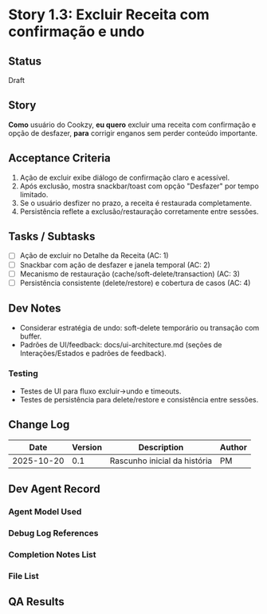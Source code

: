 # Story 1.3: Excluir Receita com confirmação e undo

## Status
Draft

## Story
**Como** usuário do Cookzy,
**eu quero** excluir uma receita com confirmação e opção de desfazer,
**para** corrigir enganos sem perder conteúdo importante.

## Acceptance Criteria
1. Ação de excluir exibe diálogo de confirmação claro e acessível.
2. Após exclusão, mostra snackbar/toast com opção "Desfazer" por tempo limitado.
3. Se o usuário desfizer no prazo, a receita é restaurada completamente.
4. Persistência reflete a exclusão/restauração corretamente entre sessões.

## Tasks / Subtasks
- [ ] Ação de excluir no Detalhe da Receita (AC: 1)
- [ ] Snackbar com ação de desfazer e janela temporal (AC: 2)
- [ ] Mecanismo de restauração (cache/soft-delete/transaction) (AC: 3)
- [ ] Persistência consistente (delete/restore) e cobertura de casos (AC: 4)

## Dev Notes
- Considerar estratégia de undo: soft-delete temporário ou transação com buffer.
- Padrões de UI/feedback: docs/ui-architecture.md (seções de Interações/Estados e padrões de feedback).

### Testing
- Testes de UI para fluxo excluir→undo e timeouts.
- Testes de persistência para delete/restore e consistência entre sessões.

## Change Log
| Date       | Version | Description                         | Author |
|------------|---------|-------------------------------------|--------|
| 2025-10-20 | 0.1     | Rascunho inicial da história         | PM     |

## Dev Agent Record

### Agent Model Used

### Debug Log References

### Completion Notes List

### File List

## QA Results

